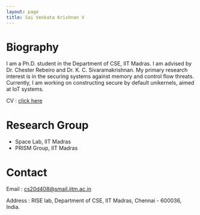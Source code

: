 ```yaml
---
layout: page
title: Sai Venkata Krishnan V
---
```



# Biography
I am a Ph.D. student in the Department of CSE, IIT Madras. I am advised by Dr. Chester Rebeiro and Dr. K. C. Sivaramakrishnan. My primary research interest is in the securing systems against memory and control flow threats. Currently, I am working on constructing secure by default unikernels, aimed at IoT systems.

CV : [click here](https://drive.google.com/file/d/1VGOpz1ORNXl6kr2ANuYDsfGWpmjRT587/view?usp=sharing)

# Research Group
-	Space Lab, IIT Madras
-	PRISM Group, IIT Madras

# Contact
Email : <cs20d408@smail.iitm.ac.in>

Address : RISE lab, Department of CSE, IIT Madras, Chennai - 600036, India.
